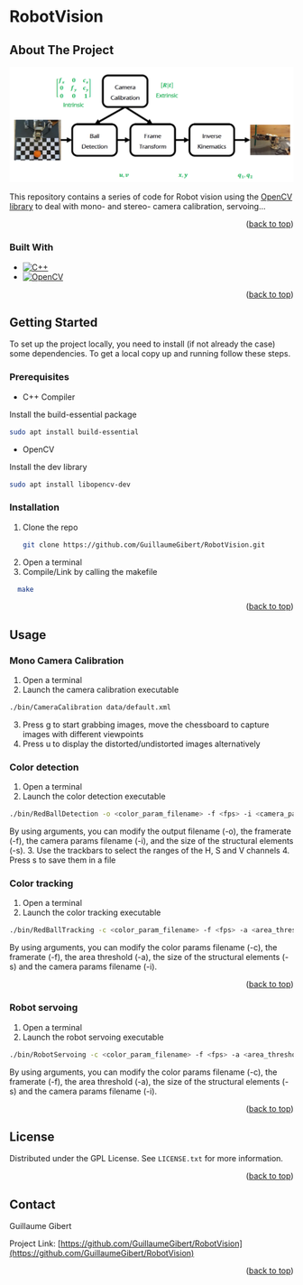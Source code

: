 # RobotVision

## About The Project

[![Project Screen Shot][project-screenshot]]()

This repository contains a series of code for Robot vision using the  [OpenCV library](https://opencv.org/) to deal with mono- and stereo- camera calibration, servoing...

<p align="right">(<a href="#readme-top">back to top</a>)</p>

### Built With

* [![C++][cpp-shield]][cpp-url]
* [![OpenCV][opencv-shield]][opencv-url]

<p align="right">(<a href="#readme-top">back to top</a>)</p>

<!-- GETTING STARTED -->
## Getting Started

To set up the project locally, you need to install (if not already the case) some dependencies.
To get a local copy up and running follow these steps.

### Prerequisites

* C++ Compiler

Install the build-essential package
  ```sh
  sudo apt install build-essential 
  ```
  
* OpenCV

Install the dev library
  ```sh
  sudo apt install libopencv-dev 
  ```
  
### Installation

1. Clone the repo
   ```sh
   git clone https://github.com/GuillaumeGibert/RobotVision.git
   ```
2. Open a terminal
3. Compile/Link by calling the makefile
 ```sh
   make
   ```

<p align="right">(<a href="#readme-top">back to top</a>)</p>


<!-- USAGE EXAMPLES -->
## Usage

### Mono Camera Calibration

1. Open a terminal
2. Launch the camera calibration executable
```sh
./bin/CameraCalibration data/default.xml 
```
3. Press g to start grabbing images, move the chessboard to capture images with different viewpoints
4. Press u to display the distorted/undistorted images alternatively

### Color detection

1. Open a terminal
2. Launch the color detection executable
```sh
./bin/RedBallDetection -o <color_param_filename> -f <fps> -i <camera_param_filename> -s <structural_elem_size>
```
By using arguments, you can modify the output filename (-o), the framerate (-f), the camera params filename (-i), and the size of the structural elements (-s).
3. Use the trackbars to select the ranges of the H, S and V channels
4. Press s to save them in a file

### Color tracking

1. Open a terminal
2. Launch the color tracking executable
```sh
./bin/RedBallTracking -c <color_param_filename> -f <fps> -a <area_threshold> -s <structural_elem_size> -i <camera_param_filename>
```
By using arguments, you can modify the color params filename (-c), the framerate (-f), the  area threshold (-a), the size of the structural elements (-s) and the camera params filename (-i).


<p align="right">(<a href="#readme-top">back to top</a>)</p>

### Robot servoing

1. Open a terminal
2. Launch the robot servoing executable
```sh
./bin/RobotServoing -c <color_param_filename> -f <fps> -a <area_threshold> -s <structural_elem_size> -i <camera_param_filename>
```
By using arguments, you can modify the color params filename (-c), the framerate (-f), the  area threshold (-a), the size of the structural elements (-s) and the camera params filename (-i).


<p align="right">(<a href="#readme-top">back to top</a>)</p>


<!-- LICENSE -->
## License

Distributed under the GPL License. See `LICENSE.txt` for more information.

<p align="right">(<a href="#readme-top">back to top</a>)</p>


<!-- CONTACT -->
## Contact

Guillaume Gibert

Project Link: [https://github.com/GuillaumeGibert/RobotVision](https://github.com/GuillaumeGibert/RobotVision)

<p align="right">(<a href="#readme-top">back to top</a>)</p>


<!-- MARKDOWN LINKS & IMAGES -->
<!-- https://www.markdownguide.org/basic-syntax/#reference-style-links -->
[arduino-shield]: https://img.shields.io/badge/Arduino_IDE-00979D?style=for-the-badge&logo=arduino&logoColor=white
[arduino-url]: https://www.arduino.cc/
[python-shield]: https://img.shields.io/badge/Python-3776AB?style=for-the-badge&logo=python&logoColor=white
[python-url]: https://www.python.org/
[opencv-shield]: https://img.shields.io/badge/OpenCV-27338e?style=for-the-badge&logo=OpenCV&logoColor=white
[opencv-url]: https://opencv.org/
[cpp-shield]: https://img.shields.io/badge/-C++-blue?logo=cplusplus
[cpp-url]: https://isocpp.org/

[project-screenshot]: images/screenshot.png

[contributors-shield]: https://img.shields.io/github/contributors/GuillaumeGibert/RobotVision.svg?style=for-the-badge
[contributors-url]: https://github.com/GuillaumeGibert/RobotVision/graphs/contributors
[forks-shield]: https://img.shields.io/github/forks/GuillaumeGibert/RobotVision.svg?style=for-the-badge
[forks-url]: https://github.com/GuillaumeGibert/RobotVision/network/members
[stars-shield]: https://img.shields.io/github/stars/GuillaumeGibert/RobotVision.svg?style=for-the-badge
[stars-url]: https://github.com/GuillaumeGibert/RobotVision/stargazers
[issues-shield]: https://img.shields.io/github/issues/GuillaumeGibert/RobotVision.svg?style=for-the-badge
[issues-url]: https://github.com/GuillaumeGibert/RobotVision/issues
[license-shield]: https://img.shields.io/github/license/GuillaumeGibert/RobotVision.svg?style=for-the-badge
[license-url]: https://github.com/GuillaumeGibert/RobotVision/blob/master/LICENSE.txt
[linkedin-shield]: https://img.shields.io/badge/-LinkedIn-black.svg?style=for-the-badge&logo=linkedin&colorB=555
[linkedin-url]: https://linkedin.com/in/guillaume-gibert-06502ba4